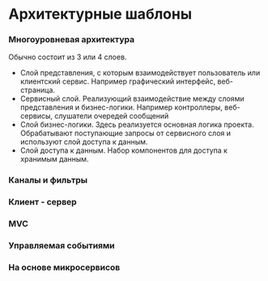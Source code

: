 # Архитектурные шаблоны



### Многоуровневая архитектура
Обычно состоит из 3 или 4 слоев. 

- Слой представления, с которым взаимодействует пользователь или клиентский сервис. Например графический интерфейс, веб-страница.
- Сервисный слой. Реализующий взаимодействие между слоями представления и бизнес-логики. Например контроллеры, веб-сервисы, слушатели очередей сообщений
- Слой бизнес-логики. Здесь реализуется основная логика проекта. Обрабатывают поступающие запросы от сервисного слоя и используют слой доступа к данным.
- Слой доступа к данным. Набор компонентов для доступа к хранимым данным.


### Каналы и фильтры



### Клиент - сервер


### MVC


### Управляемая событиями


### На основе микросервисов